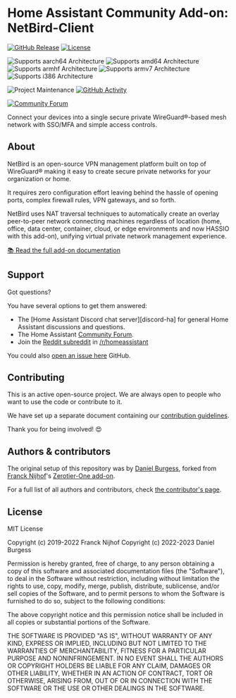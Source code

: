 # Home Assistant Community Add-on: NetBird-Client

[![GitHub Release][releases-shield]][releases]
[![License][license-shield]](LICENSE.md)

![Supports aarch64 Architecture][aarch64-shield]
![Supports amd64 Architecture][amd64-shield]
![Supports armhf Architecture][armhf-shield]
![Supports armv7 Architecture][armv7-shield]
![Supports i386 Architecture][i386-shield]

![Project Maintenance][maintenance-shield]
[![GitHub Activity][commits-shield]][commits]

[![Community Forum][forum-shield]][forum]

Connect your devices into a single secure private WireGuard®-based mesh network with SSO/MFA and simple access controls.

## About

NetBird is an open-source VPN management platform built on top of WireGuard® making it easy to create secure private networks for your organization or home.

It requires zero configuration effort leaving behind the hassle of opening ports, complex firewall rules, VPN gateways, and so forth.

NetBird uses NAT traversal techniques to automatically create an overlay peer-to-peer network connecting machines regardless of location (home, office, data center, container, cloud, or edge environments and now HASSIO with this add-on), unifying virtual private network management experience.

[:books: Read the full add-on documentation][docs]

## Support

Got questions?

You have several options to get them answered:

- The [Home Assistant Discord chat server][discord-ha] for general Home
  Assistant discussions and questions.
- The Home Assistant [Community Forum][forum].
- Join the [Reddit subreddit][reddit] in [/r/homeassistant][reddit]

You could also [open an issue here][issue] GitHub.

## Contributing

This is an active open-source project. We are always open to people who want to
use the code or contribute to it.

We have set up a separate document containing our
[contribution guidelines](.github/CONTRIBUTING.md).

Thank you for being involved! :heart_eyes:

## Authors & contributors

The original setup of this repository was by [Daniel Burgess][dannymate], forked from [Franck Nijhof][frenck]'s [Zerotier-One add-on][zt-one-addon].

For a full list of all authors and contributors,
check [the contributor's page][contributors].

## License

MIT License

Copyright (c) 2019-2022 Franck Nijhof
Copyright (c) 2022-2023 Daniel Burgess

Permission is hereby granted, free of charge, to any person obtaining a copy
of this software and associated documentation files (the "Software"), to deal
in the Software without restriction, including without limitation the rights
to use, copy, modify, merge, publish, distribute, sublicense, and/or sell
copies of the Software, and to permit persons to whom the Software is
furnished to do so, subject to the following conditions:

The above copyright notice and this permission notice shall be included in all
copies or substantial portions of the Software.

THE SOFTWARE IS PROVIDED "AS IS", WITHOUT WARRANTY OF ANY KIND, EXPRESS OR
IMPLIED, INCLUDING BUT NOT LIMITED TO THE WARRANTIES OF MERCHANTABILITY,
FITNESS FOR A PARTICULAR PURPOSE AND NONINFRINGEMENT. IN NO EVENT SHALL THE
AUTHORS OR COPYRIGHT HOLDERS BE LIABLE FOR ANY CLAIM, DAMAGES OR OTHER
LIABILITY, WHETHER IN AN ACTION OF CONTRACT, TORT OR OTHERWISE, ARISING FROM,
OUT OF OR IN CONNECTION WITH THE SOFTWARE OR THE USE OR OTHER DEALINGS IN THE
SOFTWARE.

<!-- Arch Shields -->
[aarch64-shield]: https://img.shields.io/badge/aarch64-yes-green.svg
[amd64-shield]: https://img.shields.io/badge/amd64-yes-green.svg
[armhf-shield]: https://img.shields.io/badge/armhf-yes-green.svg
[armv7-shield]: https://img.shields.io/badge/armv7-yes-green.svg
[i386-shield]: https://img.shields.io/badge/i386-yes-green.svg

<!-- Github Links -->
[commits]: https://github.com/dannymate/hassio-addons/commits/main
[contributors]: https://github.com/dannymate/hassio-addons/graphs/contributors
[issue]: https://github.com/dannymate/hassio-addons/issues
[docs]: https://github.com/dannymate/hassio-addons/blob/main/netbird-client/DOCS.md
[releases]: https://github.com/hassio-addons/addon-zerotier/releases
[dannymate]: https://github.com/dannymate

<!-- Frenck -->
[zt-one-addon]: https://github.com/hassio-addons/addon-zerotier
[frenck]: https://github.com/frenck

<!--Github Shields -->
[commits-shield]: https://img.shields.io/github/commit-activity/y/dannymate/hassio-addons.svg
[license-shield]: https://img.shields.io/github/license/dannymate/hassio-addons.svg
[maintenance-shield]: https://img.shields.io/maintenance/yes/2023.svg
[releases-shield]: https://img.shields.io/github/release/dannymate/hassio-addons.svg

<!-- HASSIO Forum -->
[forum-shield]: https://img.shields.io/badge/community-forum-brightgreen.svg
[forum]: https://community.home-assistant.io/t/home-assistant-community-add-on-zerotier-one/109091?u=frenck
[reddit]: https://reddit.com/r/homeassistant






